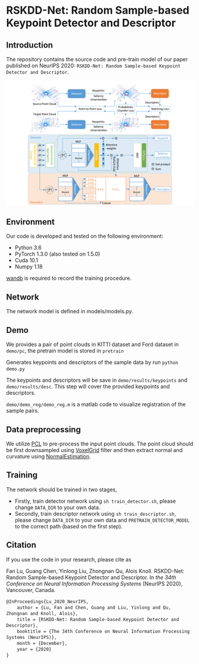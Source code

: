 # RSKDD-Net: Random Sample-based Keypoint Detector and Descriptor

## Introduction

The repository contains the source code and pre-train model of our paper published on NeurIPS 2020: `RSKDD-Net: Random Sample-based Keypoint Detector and Descriptor`.

<img src="./fig/rskdd_large.png"/>

## Environment

Our code is developed and tested on the following environment:

- Python 3.6
- PyTorch 1.3.0 (also tested on 1.5.0)
- Cuda 10.1
- Numpy 1.18

[wandb](https://www.wandb.com/) is required to record the training procedure.

## Network

The network model is defined in models/models.py.

## Demo

We provides a pair of point clouds in KITTI dataset and Ford dataset in `demo/pc`, the pretrain model is stored in `pretrain`

Generates keypoints and descriptors of the sample data by run `python demo.py`

The keypoints and descriptors will be save in `demo/results/keypoints` and `demo/results/desc`. This step will cover the provided keypoints and descriptors.

`demo/demo_reg/demo_reg.m` is a matlab code to visualize registration of the sample pairs.

## Data preprocessing

We utilize [PCL](https://pointclouds.org/) to pre-process the input point clouds. The point cloud should be first downsampled using [VoxelGrid](https://pcl.readthedocs.io/en/latest/voxel_grid.html) filter and then extract normal and curvature using [NormalEstimation](https://pointclouds.org/documentation/tutorials/normal_estimation.html).

## Training

The network should be trained in two stages, 

- Firstly, train detector network using `sh train_detector.sh`, please change `DATA_DIR` to your own data.
- Secondly, train descriptor network using `sh train_descriptor.sh`, please change `DATA_DIR` to your own data and `PRETRAIN_DETECTOR_MODEL` to the correct path (based on the first step).

## Citation
If you use the code in your research, please cite as

Fan Lu, Guang Chen, Yinlong Liu, Zhongnan Qu, Alois Knoll. RSKDD-Net: Random Sample-based Keypoint Detector and Descriptor. In
*the 34th Conference on Neural Information Processing Systems* (NeurIPS 2020), Vancouver, Canada.

    @InProceedings{Lu_2020_NeurIPS,
        author = {Lu, Fan and Chen, Guang and Liu, Yinlong and Qu, Zhongnan and Knoll, Alois},
        title = {RSKDD-Net: Random Sample-based Keypoint Detector and Descriptor},
        booktitle = {The 34th Conference on Neural Information Processing Systems (NeurIPS)},
        month = {December},
        year = {2020}
    }

